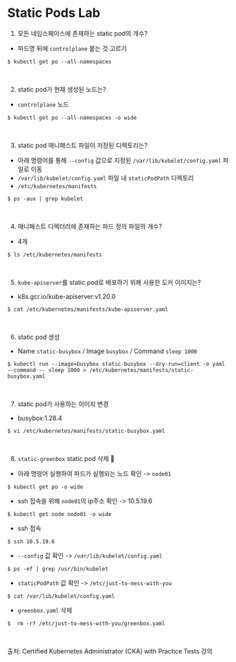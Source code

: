 # Static Pods Lab

1. 모든 네임스페이스에 존재하는 static pod의 개수?

- 파드명 뒤에 `controlplane` 붙는 것 고르기

```
$ kubectl get po --all-namespaces 
```

<br>

2. static pod가 현재 생성된 노드는?

- `controlplane` 노드 

```
$ kubectl get po --all-namespaces -o wide
```

<br>

3. static pod 매니페스트 파일이 저장된 디렉토리는?

- 아래 명령어를 통해 `--config` 값으로 지정된 `/var/lib/kubelet/config.yaml` 파일로 이동
- `/var/lib/kubelet/config.yaml` 파일 내 `staticPodPath` 디렉토리 
- `/etc/kubernetes/manifests`

```
$ ps -aux | grep kubelet
```

<br>

4. 매니페스트 디렉터리에 존재하는 파드 정의 파일의 개수?

- 4개

```
$ ls /etc/kubernetes/manifests
```

<br>

5. `kube-apiserver`를 static pod로 배포하기 위해 사용한 도커 이미지는?

- k8s.gcr.io/kube-apiserver:v1.20.0

```
$ cat /etc/kubernetes/manifests/kube-apiserver.yaml
```

<br>

6. static pod 생성

- Name `static-busybox` / Image `busybox` / Command `sleep 1000`

```
$ kubectl run --image=busybox static-busybox --dry-run=client -o yaml --command -- sleep 1000 > /etc/kubernetes/manifests/static-busybox.yaml
```

<br>

7. static pod가 사용하는 이미지 변경

- busybox:1.28.4

```
$ vi /etc/kubernetes/manifests/static-busybox.yaml
```

<br>

8. `static-greenbox`  static pod 삭제 :tangerine:

- 아래 명령어 실행하여 파드가 실행되는 노드 확인 -> `node01` 

```
$ kubectl get po -o wide
```

- ssh 접속을 위해 `node01`의 ip주소 확인 ->  10.5.19.6

```
$ kubectl get node node01 -o wide
```

- ssh 접속

```
$ ssh 10.5.19.6
```

- `--config` 값 확인 -> `/var/lib/kubelet/config.yaml`

```
$ ps -ef | grep /usr/bin/kubelet
```

- `staticPodPath` 값 확인 -> `/etc/just-to-mess-with-you`

```
$ cat /var/lib/kubelet/config.yaml
```

- `greenbox.yaml` 삭제

```
$  rm -rf /etc/just-to-mess-with-you/greenbox.yaml 
```

<br>

출처: Certified Kubernetes Administrator (CKA) with Practice Tests 강의
